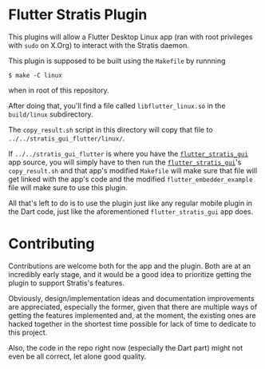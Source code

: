 # Flutter Stratis Plugin

This plugins will allow a Flutter Desktop Linux app (ran with root privileges with `sudo` on X.Org) to interact with the Stratis daemon.

This plugin is supposed to be built using the `Makefile` by runnning

~~~
$ make -C linux
~~~

when in root of this repository.

After doing that, you'll find a file called `libflutter_linux.so` in the `build/linux` subdirectory.

The `copy_result.sh` script in this directory will copy that file to `../../stratis_gui_flutter/linux/`.

If `../../stratis_gui_flutter` is where you have the [`flutter_stratis_gui`](https://github.com/carzacc/flutter_stratis_gui) app source, you will simply have to then run the [`flutter_stratis_gui`](https://github.com/carzacc/flutter_stratis_gui)'s `copy_result.sh` and that app's modified `Makefile` will make sure that file will get linked with the app's code and the modified `flutter_embedder_example` file will make sure to use this plugin.

All that's left to do is to use the plugin just like any regular mobile plugin in the Dart code, just like the aforementioned `flutter_stratis_gui` app does.

# Contributing

Contributions are welcome both for the app and the plugin. Both are at an incredibly early stage, and it would be a good idea to prioritize getting the plugin to support Stratis's features.

Obviously, design/implementation ideas and documentation improvements are appreciated, especially the former, given that there are multiple ways of getting the features implemented and, at the moment, the existing ones are hacked together in the shortest time possible for lack of time to dedicate to this project.

Also, the code in the repo right now (especially the Dart part) might not even be all correct, let alone good quality.
